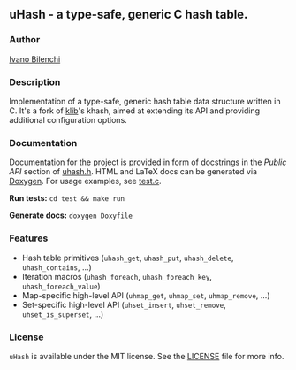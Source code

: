 ## uHash - a type-safe, generic C hash table.

### Author

[Ivano Bilenchi](https://ivanobilenchi.com)


### Description

Implementation of a type-safe, generic hash table data structure written in C.
It's a fork of [klib](https://github.com/attractivechaos/klib)'s khash, aimed at extending its API and providing additional configuration options.


### Documentation

Documentation for the project is provided in form of docstrings in the *Public API* section of [uhash.h](include/uhash.h). HTML and LaTeX docs can be generated via [Doxygen](http://www.doxygen.nl). For usage examples, see [test.c](test/test.c).

**Run tests:** `cd test && make run`

**Generate docs:** `doxygen Doxyfile`


### Features

- Hash table primitives (`uhash_get`, `uhash_put`, `uhash_delete`, `uhash_contains`, ...)
- Iteration macros (`uhash_foreach`, `uhash_foreach_key`, `uhash_foreach_value`)
- Map-specific high-level API (`uhmap_get`, `uhmap_set`, `uhmap_remove`, ...)
- Set-specific high-level API (`uhset_insert`, `uhset_remove`, `uhset_is_superset`, ...)


### License

`uHash` is available under the MIT license. See the [LICENSE](./LICENSE) file for more info.
